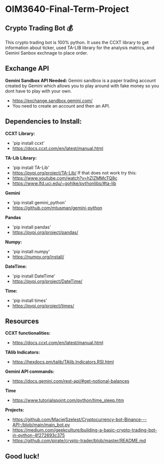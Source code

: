 # OIM3640-Final-Term-Project

## Crypto Trading Bot 💰

This crypto trading bot is 100% python. It uses the CCXT library to get information about ticker, used TA-LIB library for the analysis matrics, and Gemini Sanbox exchnage to place order. 

## Exchange API
**Gemini Sandbox API Needed:**
Gemini sandbox is a paper trading account created by Gemini which allows you to play around with fake money so you dont have to play with your own.
- https://exchange.sandbox.gemini.com/
- You need to create an account and then an API.


## Dependencies to Install:

**CCXT Library:**
- 'pip install ccxt'
- https://docs.ccxt.com/en/latest/manual.html

**TA-Lib Library:**
- 'pip install TA-Lib'
- https://pypi.org/project/TA-Lib/
If that does not work try this:
- https://www.youtube.com/watch?v=hZIZMMcTQ8c
- https://www.lfd.uci.edu/~gohlke/pythonlibs/#ta-lib

**Gemini**
- 'pip install gemini_python'
- https://github.com/mtusman/gemini-python

**Pandas**
- 'pip install pandas'
- https://pypi.org/project/pandas/

**Numpy:**
- 'pip install numpy'
- https://numpy.org/install/

**DateTime:**
- 'pip install DateTime'
- https://pypi.org/project/DateTime/

**Time:**
- 'pip install times'
- https://pypi.org/project/times/

## Resources
**CCXT functionalities:**
- https://docs.ccxt.com/en/latest/manual.html

**TAlib Indicators:**
- https://hexdocs.pm/talib/TAlib.Indicators.RSI.html

**Gemini API commands:**
- https://docs.gemini.com/rest-api/#get-notional-balances

**Time**
- https://www.tutorialspoint.com/python/time_sleep.htm

**Projects:**
- https://github.com/MaciejSzelest/Cryptocurrency-bot-Binance---API-/blob/main/main_bot.py
- https://medium.com/geekculture/building-a-basic-crypto-trading-bot-in-python-4f272693c375
- https://github.com/pirate/crypto-trader/blob/master/README.md

## Good luck!
